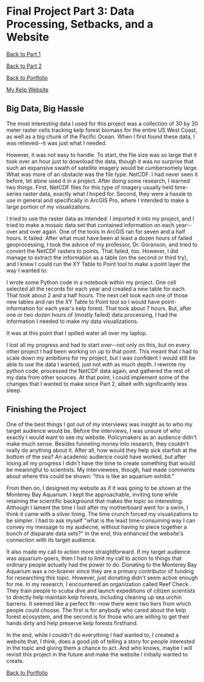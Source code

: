 # Final Project Part 3: Data Processing, Setbacks, and a Website
[Back to Part 1](kelp-proj-HNeblina.md)

[Back to Part 2](final-part-2.md)

[Back to Portfolio](README.md)

[My Kelp Website](https://carnegiemellon.shorthandstories.com/070951e8-c3d6-49d9-8166-4a097fa5b8f1/index.html)

## Big Data, Big Hassle
The most interesting data I used for this project was a collection of 30 by 30 meter raster cells tracking kelp forest biomass for the entire US West Coast, as well as a big chunk of the Pacific Ocean. When I first found these data, I was relieved--it was just what I needed. 

However, it was not easy to handle. To start, the file size was so large that it took over an hour just to download the data, though it was no surprise that such an expansive swath of satellite imagery would be cumbersomely large. What was more of an obstacle was the file type: NetCDF. I had never seen it before, let alone used it in a project. After doing some research, I learned two things. First, NetCDF files for this type of imagery usually held time-series raster data, exactly what I hoped for. Second, they were a hassle to use in general and specifically in ArcGIS Pro, where I intended to make a large portion of my visualizations.

I tried to use the raster data as intended. I imported it into my project, and I tried to make a mosaic data set that contained information on each year--over and over again. One of the tools in ArcGIS ran for seven and a half hours. It failed. After what must have been at least a dozen hours of failed geoprocessing, I took the advice of my professor, Dr. Goranson, and tried to convert the NetCDF rasters to points. That failed, too. However, I did manage to extract the information as a table (on the second or third try), and I knew I could run the XY Table to Point tool to make a point layer the way I wanted to. 

I wrote some Python code in a notebook within my project. One cell selected all the records for each year and created a new table for each. That took about 2 and a half hours. The next cell took each one of those new tables and ran the XY Table to Point tool so I would have point-information for each year's kelp forest. That took about 7 hours. But, after one or two dozen hours of (mostly failed) data processing, I had the information I needed to make my data visualizations.

It was at this point that I spilled water all over my laptop.

I lost all my progress and had to start over--not only on this, but on every other project I had been working on up to that point. This meant that I had to scale down my ambitions for my project, but I was confident I would still be able to use the data I wanted, just not with as much depth. I rewrote my python code, processed the NetCDF data again, and gathered the rest of my data from other sources. At that point, I could implement some of the changes that I wanted to make since Part 2, albeit with significantly less sleep.


## Finishing the Project
One of the best things I got out of my interviews was insight as to who my target audience would be. Before the interviews, I was unsure of who exactly I would want to see my website. Policymakers as an audience didn't make much sense. Besides funneling money into research, they couldn't really do anything about it. After all, how would they help sick starfish at the bottom of the sea? An academic audience could have worked, but after losing all my progress I didn't have the time to create something that would be meaningful to scientists. My interviewees, though, had made comments about where this could be shown: "this is like an aquarium exhibit."

From then on, I designed my website as if it was going to be shown at the Monterey Bay Aquarium. I kept the approachable, inviting tone while retaining the scientific background that makes the topic so interesting. Although I lament the time I lost after my motherboard went for a swim, I think it came with a silver lining. The time crunch forced my visualizations to be simpler. I had to ask myself "what is the least time-consuming way I can convey my message to my audiecne, without having to piece together a bunch of disparate data sets?" In the end, this enhanced the website's connection with its target audience.

It also made my call to action more straightforward. If my target audience was aquarium-goers, then I had to limit my call to action to things that ordinary people actually had the power to do. Donating to the Monterey Bay Aquarium was a no-brainer since they are a primary contributor of funding for researching this topic. However, just donating didn't seem active enough for me. In my research, I encountered an organization called Reef Check. They train people to scuba dive and launch expeditions of citizen scientists to directly help maintain kelp forests, including cleaning up sea urchin barrens. It seemed like a perfect fit--now there were two tiers from which people could choose. The first is for anybody who cared about the kelp forest ecosystem, and the second is for those who are willing to get their hands dirty and help preserve kelp forests firsthand.

In the end, while I couldn't do everything I had wanted to, I created a website that, I think, does a good job of telling a story for people interested in the topic and giving them a chance to act. And who knows, maybe I will revisit this project in the future and make the website I initially wanted to create.

[Back to Portfolio](README.md)
